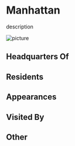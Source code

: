 # Manhattan

description

![picture](../images/image.jpg)

## Headquarters Of


## Residents


## Appearances


## Visited By


## Other